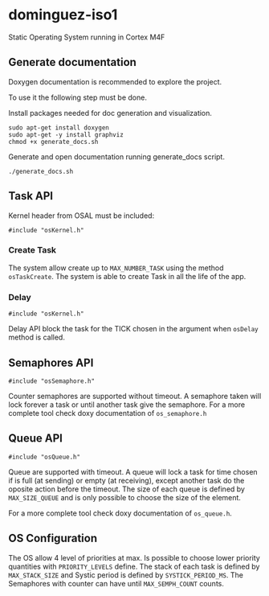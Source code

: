 # dominguez-iso1
Static Operating System running in Cortex M4F

## Generate documentation
Doxygen documentation is recommended to explore the project.

To use it the following step must be done.

Install packages needed for doc generation and visualization.

```
sudo apt-get install doxygen
sudo apt-get -y install graphviz
chmod +x generate_docs.sh
```
Generate and open documentation running generate_docs script.

```
./generate_docs.sh

```

## Task API
Kernel header from OSAL must be included:
```
#include "osKernel.h"
```
### Create Task
The system allow create up to ```MAX_NUMBER_TASK``` using the method ```osTaskCreate```. The system is able to create Task in all the life of the app.


### Delay
```
#include "osKernel.h"
```
Delay API block the task for the TICK chosen in the argument when ```osDelay``` method is called.

## Semaphores API
```
#include "osSemaphore.h"
```
Counter semaphores are supported without timeout. A semaphore taken will lock forever a task or until another task give the semaphore.
For a more complete tool check doxy documentation of ```os_semaphore.h```

## Queue API
```
#include "osQueue.h"
```
Queue are supported with timeout. A queue will lock a task for time chosen if is full (at sending) or empty (at receiving), except another task do the oposite action before the timeout. The size of each queue is defined by ```MAX_SIZE_QUEUE``` and is only possible to choose the size of the element.

For a more complete tool check doxy documentation of ```os_queue.h```.

## OS Configuration
The OS allow 4 level of priorities at max. Is possible to choose lower priority quantities with ```PRIORITY_LEVELS``` define.
The stack of each task is defined by ```MAX_STACK_SIZE``` and Systic period is defined by ```SYSTICK_PERIOD_MS```.
The Semaphores with counter can have until ```MAX_SEMPH_COUNT``` counts.
